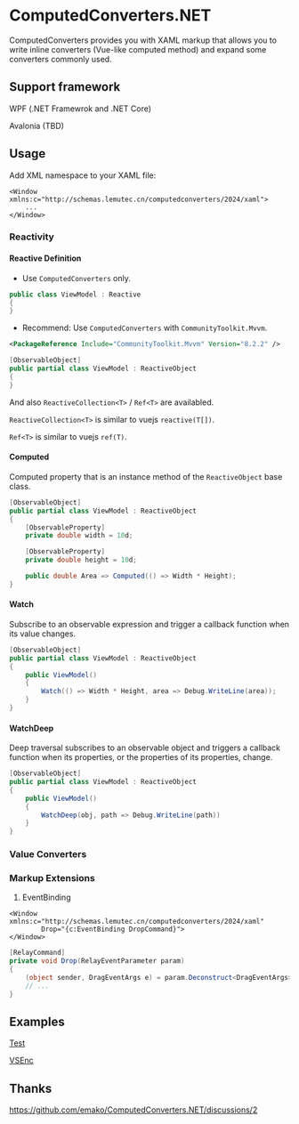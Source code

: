 # ComputedConverters.NET

ComputedConverters provides you with XAML markup that allows you to write inline converters (Vue-like computed method) and expand some converters commonly used.

## Support framework

WPF (.NET Framewrok and .NET Core)

Avalonia (TBD)

## Usage

Add XML namespace to your XAML file:

```xaml
<Window xmlns:c="http://schemas.lemutec.cn/computedconverters/2024/xaml">
    ...
</Window>
```

### Reactivity

#### Reactive Definition

- Use `ComputedConverters` only.

```c#
public class ViewModel : Reactive
{
}
```

- Recommend: Use `ComputedConverters` with `CommunityToolkit.Mvvm`.

```xml
<PackageReference Include="CommunityToolkit.Mvvm" Version="8.2.2" />
```

```c#
[ObservableObject]
public partial class ViewModel : ReactiveObject
{
}
```

And also `ReactiveCollection<T>` / `Ref<T>` are availabled.

`ReactiveCollection<T>` is similar to vuejs `reactive(T[])`.

`Ref<T>` is similar to vuejs `ref(T)`.

#### Computed

Computed property that is an instance method of the `ReactiveObject` base class.

```c#
[ObservableObject]
public partial class ViewModel : ReactiveObject
{
    [ObservableProperty]
    private double width = 10d;

    [ObservableProperty]
    private double height = 10d;

    public double Area => Computed(() => Width * Height);
}
```

#### Watch

Subscribe to an observable expression and trigger a callback function when its value changes.

```c#
[ObservableObject]
public partial class ViewModel : ReactiveObject
{
    public ViewModel()
    {
		Watch(() => Width * Height, area => Debug.WriteLine(area));
    }
}
```

#### WatchDeep

Deep traversal subscribes to an observable object and triggers a callback function when its properties, or the properties of its properties, change.

```c#
[ObservableObject]
public partial class ViewModel : ReactiveObject
{
    public ViewModel()
    {
		WatchDeep(obj, path => Debug.WriteLine(path))
    }
}
```

### Value Converters

### Markup Extensions

1. EventBinding

```xaml
<Window xmlns:c="http://schemas.lemutec.cn/computedconverters/2024/xaml"
        Drop="{c:EventBinding DropCommand}">
</Window>
```

```c#
[RelayCommand]
private void Drop(RelayEventParameter param)
{
    (object sender, DragEventArgs e) = param.Deconstruct<DragEventArgs>();
    // ...
}
```

## Examples

[Test](https://github.com/emako/ComputedConverters.NET/tree/master/ComputedConverters.WPF.Test)

[VSEnc](https://github.com/lemutec/VSEnc)

## Thanks

https://github.com/emako/ComputedConverters.NET/discussions/2


